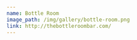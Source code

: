 ```yaml
---
name: Bottle Room
image_path: /img/gallery/bottle-room.png
link: http://thebottleroombar.com/
---
```

